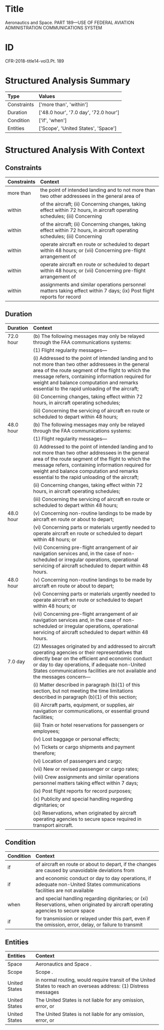 # Title

 Aeronautics and Space. PART 189—USE OF FEDERAL AVIATION ADMINISTRATION COMMUNICATIONS SYSTEM


# ID

 CFR-2018-title14-vol3.Pt. 189


# Structured Analysis Summary

| Type        | Values                                |
|:------------|:--------------------------------------|
| Constraints | ['more than', 'within']               |
| Duration    | ['48.0 hour', '7.0 day', '72.0 hour'] |
| Condition   | ['if', 'when']                        |
| Entities    | ['Scope', 'United States', 'Space']   |


# Structured Analysis With Context

 


## Constraints

| Constraints   | Context                                                                                                                    |
|:--------------|:---------------------------------------------------------------------------------------------------------------------------|
| more than     | the point of intended landing and to not more than two other addressees in the general area of                             |
| within        | of the aircraft; (ii) Concerning changes, taking effect within 72 hours, in aircraft operating schedules; (iii) Concerning |
| within        | of the aircraft; (ii) Concerning changes, taking effect within 72 hours, in aircraft operating schedules; (iii) Concerning |
| within        | operate aircraft en route or scheduled to depart within 48 hours; or (vii) Concerning pre-flight arrangement of            |
| within        | operate aircraft en route or scheduled to depart within 48 hours; or (vii) Concerning pre-flight arrangement of            |
| within        | assignments and similar operations personnel matters taking effect within 7 days; (ix) Post flight reports for record      |


## Duration

| Duration   | Context                                                                                                                                                                                                                                                                                                                   |
|:-----------|:--------------------------------------------------------------------------------------------------------------------------------------------------------------------------------------------------------------------------------------------------------------------------------------------------------------------------|
| 72.0 hour  | (b) The following messages may only be relayed through the FAA communications systems:                                                                                                                                                                                                                                    |
|            |             (1) Flight regularity messages&#8212;                                                                                                                                                                                                                                                                         |
|            |             (i) Addressed to the point of intended landing and to not more than two other addressees in the general area of the route segment of the flight to which the message refers, containing information required for weight and balance computation and remarks essential to the rapid unloading of the aircraft; |
|            |             (ii) Concerning changes, taking effect within 72 hours, in aircraft operating schedules;                                                                                                                                                                                                                      |
|            |             (iii) Concerning the servicing of aircraft en route or scheduled to depart within 48 hours;                                                                                                                                                                                                                   |
| 48.0 hour  | (b) The following messages may only be relayed through the FAA communications systems:                                                                                                                                                                                                                                    |
|            |             (1) Flight regularity messages&#8212;                                                                                                                                                                                                                                                                         |
|            |             (i) Addressed to the point of intended landing and to not more than two other addressees in the general area of the route segment of the flight to which the message refers, containing information required for weight and balance computation and remarks essential to the rapid unloading of the aircraft; |
|            |             (ii) Concerning changes, taking effect within 72 hours, in aircraft operating schedules;                                                                                                                                                                                                                      |
|            |             (iii) Concerning the servicing of aircraft en route or scheduled to depart within 48 hours;                                                                                                                                                                                                                   |
| 48.0 hour  | (v) Concerning non-routine landings to be made by aircraft en route or about to depart;                                                                                                                                                                                                                                   |
|            |             (vi) Concerning parts or materials urgently needed to operate aircraft en route or scheduled to depart within 48 hours; or                                                                                                                                                                                    |
|            |             (vii) Concerning pre-flight arrangement of air navigation services and, in the case of non-scheduled or irregular operations, operational servicing of aircraft scheduled to depart within 48 hours.                                                                                                          |
| 48.0 hour  | (v) Concerning non-routine landings to be made by aircraft en route or about to depart;                                                                                                                                                                                                                                   |
|            |             (vi) Concerning parts or materials urgently needed to operate aircraft en route or scheduled to depart within 48 hours; or                                                                                                                                                                                    |
|            |             (vii) Concerning pre-flight arrangement of air navigation services and, in the case of non-scheduled or irregular operations, operational servicing of aircraft scheduled to depart within 48 hours.                                                                                                          |
| 7.0 day    | (2) Messages originated by and addressed to aircraft operating agencies or their representatives that directly bear on the efficient and economic conduct or day to day operations, if adequate non-United States communications facilities are not available and the messages concern&#8212;                             |
|            |             (i) Matter described in paragraph (b)(1) of this section, but not meeting the time limitations described in paragraph (b)(1) of this section;                                                                                                                                                                 |
|            |             (ii) Aircraft parts, equipment, or supplies, air navigation or communications, or essential ground facilities;                                                                                                                                                                                                |
|            |             (iii) Train or hotel reservations for passengers or employees;                                                                                                                                                                                                                                                |
|            |             (iv) Lost baggage or personal effects;                                                                                                                                                                                                                                                                        |
|            |             (v) Tickets or cargo shipments and payment therefore;                                                                                                                                                                                                                                                         |
|            |             (vi) Location of passengers and cargo;                                                                                                                                                                                                                                                                        |
|            |             (vii) New or revised passenger or cargo rates;                                                                                                                                                                                                                                                                |
|            |             (viii) Crew assignments and similar operations personnel matters taking effect within 7 days;                                                                                                                                                                                                                 |
|            |             (ix) Post flight reports for record purposes;                                                                                                                                                                                                                                                                 |
|            |             (x) Publicity and special handling regarding dignitaries; or                                                                                                                                                                                                                                                  |
|            |             (xi) Reservations, when originated by aircraft operating agencies to secure space required in transport aircraft.                                                                                                                                                                                             |


## Condition

| Condition   | Context                                                                                                                          |
|:------------|:---------------------------------------------------------------------------------------------------------------------------------|
| if          | of aircraft en route or about to depart, if the changes are caused by unavoidable deviations from                                |
| if          | and economic conduct or day to day operations, if adequate non-United States communications facilities are not available         |
| when        | and special handling regarding dignitaries; or (xi) Reservations, when originated by aircraft operating agencies to secure space |
| if          | for transmission or relayed under this part, even if the omission, error, delay, or failure to transmit                          |


## Entities

| Entities      | Context                                                                                                           |
|:--------------|:------------------------------------------------------------------------------------------------------------------|
| Space         | Aeronautics and  Space .                                                                                          |
| Scope         | Scope .                                                                                                           |
| United States | in normal routing, would require transit of the United States to reach an overseas address: (1) Distress messages |
| United States | The  United States is not liable for any omission, error, or                                                      |
| United States | The  United States is not liable for any omission, error, or                                                      |


